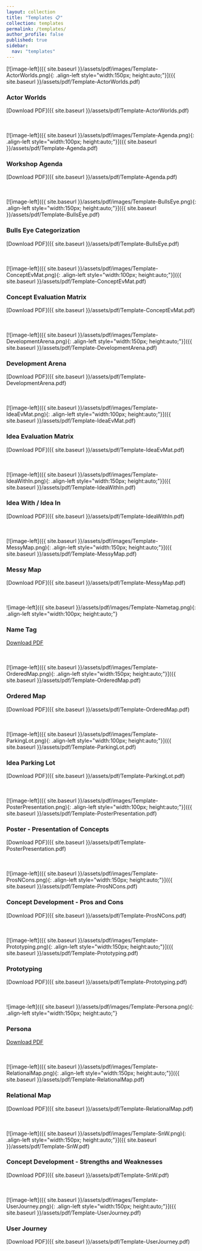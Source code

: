 ```yaml
---
layout: collection
title: "Templates 📋"
collection: templates
permalink: /templates/
author_profile: false
published: true
sidebar:
  nav: "templates"
---
```

<style>
  .image-container {
    display: flex;
    align-items: center;
    margin-bottom: 20px; /* Optional: Add margin between each image/link pair */
  }
</style>

[![image-left]({{ site.baseurl }}/assets/pdf/images/Template-ActorWorlds.png){: .align-left style="width:150px; height:auto;"}]({{ site.baseurl }}/assets/pdf/Template-ActorWorlds.pdf)
<span id="ActorWorlds"></span><span style="display: none;">[Reference to ActorWorlds](#ActorWorlds)</span>
### Actor Worlds  
[Download PDF]({{ site.baseurl }}/assets/pdf/Template-ActorWorlds.pdf)<br><br><br>     

[![image-left]({{ site.baseurl }}/assets/pdf/images/Template-Agenda.png){: .align-left style="width:100px; height:auto;"}]({{ site.baseurl }}/assets/pdf/Template-Agenda.pdf)
<span id="Agenda"></span><span style="display: none;">[Reference to Agenda](#Agenda)</span>
### Workshop Agenda  
[Download PDF]({{ site.baseurl }}/assets/pdf/Template-Agenda.pdf)<br><br><br>     

[![image-left]({{ site.baseurl }}/assets/pdf/images/Template-BullsEye.png){: .align-left style="width:150px; height:auto;"}]({{ site.baseurl }}/assets/pdf/Template-BullsEye.pdf)
<span id="BullsEye"></span><span style="display: none;">[Reference to BullsEye](#BullsEye)</span>
### Bulls Eye Categorization  
[Download PDF]({{ site.baseurl }}/assets/pdf/Template-BullsEye.pdf)<br><br><br>   

[![image-left]({{ site.baseurl }}/assets/pdf/images/Template-ConceptEvMat.png){: .align-left style="width:100px; height:auto;"}]({{ site.baseurl }}/assets/pdf/Template-ConceptEvMat.pdf)
<span id="ConceptEvaluationMatrix"></span><span style="display: none;">[Reference to ConceptEvaluationMatrix](#ConceptEvaluationMatrix)</span>
### Concept Evaluation Matrix  
[Download PDF]({{ site.baseurl }}/assets/pdf/Template-ConceptEvMat.pdf)<br><br><br>     

[![image-left]({{ site.baseurl }}/assets/pdf/images/Template-DevelopmentArena.png){: .align-left style="width:150px; height:auto;"}]({{ site.baseurl }}/assets/pdf/Template-DevelopmentArena.pdf)
<span id="DevelopmentArena"></span><span style="display: none;">[Reference to DevelopmentArena](#DevelopmentArena)</span>
### Development Arena  
[Download PDF]({{ site.baseurl }}/assets/pdf/Template-DevelopmentArena.pdf)<br><br><br>    

[![image-left]({{ site.baseurl }}/assets/pdf/images/Template-IdeaEvMat.png){: .align-left style="width:100px; height:auto;"}]({{ site.baseurl }}/assets/pdf/Template-IdeaEvMat.pdf)
<span id="IdeaEvaluationMatrix"></span><span style="display: none;">[Reference to IdeaEvaluationMatrix](#IdeaEvaluationMatrix)</span>
### Idea Evaluation Matrix  
[Download PDF]({{ site.baseurl }}/assets/pdf/Template-IdeaEvMat.pdf)<br><br><br>   

[![image-left]({{ site.baseurl }}/assets/pdf/images/Template-IdeaWithIn.png){: .align-left style="width:150px; height:auto;"}]({{ site.baseurl }}/assets/pdf/Template-IdeaWithIn.pdf)
<span id="IdeaWithIn"></span><span style="display: none;">[Reference to IdeaWithIn](#IdeaWithIn)</span>
### Idea With / Idea In
[Download PDF]({{ site.baseurl }}/assets/pdf/Template-IdeaWithIn.pdf)<br><br><br>    

[![image-left]({{ site.baseurl }}/assets/pdf/images/Template-MessyMap.png){: .align-left style="width:150px; height:auto;"}]({{ site.baseurl }}/assets/pdf/Template-MessyMap.pdf)
<span id="MessyMap"></span><span style="display: none;">[Reference to MessyMap](#MessyMap)</span>
### Messy Map
[Download PDF]({{ site.baseurl }}/assets/pdf/Template-MessyMap.pdf)<br><br><br> 

![image-left]({{ site.baseurl }}/assets/pdf/images/Template-Nametag.png){: .align-left style="width:100px; height:auto;"}
<span id="Nametag"></span><span style="display: none;">[Reference to Nametag](#Nametag)</span>
### Name Tag
[Download PDF](https://universaldesignguide.com/wp-content/uploads/Template_nametag.pdf)<br><br><br> 

[![image-left]({{ site.baseurl }}/assets/pdf/images/Template-OrderedMap.png){: .align-left style="width:150px; height:auto;"}]({{ site.baseurl }}/assets/pdf/Template-OrderedMap.pdf)
<span id="OrderedMap"></span><span style="display: none;">[Reference to OrderedMap](#OrderedMap)</span>
### Ordered Map
[Download PDF]({{ site.baseurl }}/assets/pdf/Template-OrderedMap.pdf)<br><br><br> 

[![image-left]({{ site.baseurl }}/assets/pdf/images/Template-ParkingLot.png){: .align-left style="width:100px; height:auto;"}]({{ site.baseurl }}/assets/pdf/Template-ParkingLot.pdf)
<span id="ParkingLot"></span><span style="display: none;">[Reference to ParkingLot](#ParkingLot)</span>
### Idea Parking Lot
[Download PDF]({{ site.baseurl }}/assets/pdf/Template-ParkingLot.pdf)<br><br><br> 

[![image-left]({{ site.baseurl }}/assets/pdf/images/Template-PosterPresentation.png){: .align-left style="width:100px; height:auto;"}]({{ site.baseurl }}/assets/pdf/Template-PosterPresentation.pdf)
<span id="Poster"></span><span style="display: none;">[Reference to Poster](#Poster)</span>
### Poster - Presentation of Concepts
[Download PDF]({{ site.baseurl }}/assets/pdf/Template-PosterPresentation.pdf)<br><br><br> 

[![image-left]({{ site.baseurl }}/assets/pdf/images/Template-ProsNCons.png){: .align-left style="width:150px; height:auto;"}]({{ site.baseurl }}/assets/pdf/Template-ProsNCons.pdf)
<span id="ProsNCons"></span><span style="display: none;">[Reference to ProsNCons](#ProsNCons)</span>
### Concept Development - Pros and Cons
[Download PDF]({{ site.baseurl }}/assets/pdf/Template-ProsNCons.pdf)<br><br><br> 

[![image-left]({{ site.baseurl }}/assets/pdf/images/Template-Prototyping.png){: .align-left style="width:150px; height:auto;"}]({{ site.baseurl }}/assets/pdf/Template-Prototyping.pdf)
<span id="Prototyping"></span><span style="display: none;">[Reference to Prototyping](#Prototyping)</span>
### Prototyping
[Download PDF]({{ site.baseurl }}/assets/pdf/Template-Prototyping.pdf)<br><br><br> 

![image-left]({{ site.baseurl }}/assets/pdf/images/Template-Persona.png){: .align-left style="width:150px; height:auto;"}
<span id="Persona"></span><span style="display: none;">[Reference to Persona](#Persona)</span>
### Persona
[Download PDF](https://universaldesignguide.com/wp-content/uploads/Persona_v2.pdf)<br><br><br> 

[![image-left]({{ site.baseurl }}/assets/pdf/images/Template-RelationalMap.png){: .align-left style="width:150px; height:auto;"}]({{ site.baseurl }}/assets/pdf/Template-RelationalMap.pdf)
<span id="RelationalMap"></span><span style="display: none;">[Reference to RelationalMap](#RelationalMap)</span>
### Relational Map
[Download PDF]({{ site.baseurl }}/assets/pdf/Template-RelationalMap.pdf)<br><br><br> 

[![image-left]({{ site.baseurl }}/assets/pdf/images/Template-SnW.png){: .align-left style="width:150px; height:auto;"}]({{ site.baseurl }}/assets/pdf/Template-SnW.pdf)
<span id="SnW"></span><span style="display: none;">[Reference to SnW](#SnW)</span>
### Concept Development - Strengths and Weaknesses
[Download PDF]({{ site.baseurl }}/assets/pdf/Template-SnW.pdf)<br><br><br> 

[![image-left]({{ site.baseurl }}/assets/pdf/images/Template-UserJourney.png){: .align-left style="width:150px; height:auto;"}]({{ site.baseurl }}/assets/pdf/Template-UserJourney.pdf)
<span id="UserJourney"></span><span style="display: none;">[Reference to UserJourney](#UserJourney)</span>
### User Journey
[Download PDF]({{ site.baseurl }}/assets/pdf/Template-UserJourney.pdf)<br><br><br> 
